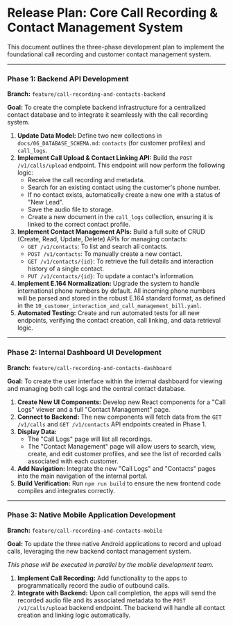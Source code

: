 # Release Plan: Core Call Recording & Contact Management System

This document outlines the three-phase development plan to implement the foundational call recording and customer contact management system.

---

### **Phase 1: Backend API Development**

**Branch:** `feature/call-recording-and-contacts-backend`

**Goal:** To create the complete backend infrastructure for a centralized contact database and to integrate it seamlessly with the call recording system.

1.  **Update Data Model:** Define two new collections in `docs/06_DATABASE_SCHEMA.md`: `contacts` (for customer profiles) and `call_logs`.
2.  **Implement Call Upload & Contact Linking API:** Build the `POST /v1/calls/upload` endpoint. This endpoint will now perform the following logic:
    *   Receive the call recording and metadata.
    *   Search for an existing contact using the customer's phone number.
    *   If no contact exists, automatically create a new one with a status of "New Lead".
    *   Save the audio file to storage.
    *   Create a new document in the `call_logs` collection, ensuring it is linked to the correct contact profile.
3.  **Implement Contact Management APIs:** Build a full suite of CRUD (Create, Read, Update, Delete) APIs for managing contacts:
    *   `GET /v1/contacts`: To list and search all contacts.
    *   `POST /v1/contacts`: To manually create a new contact.
    *   `GET /v1/contacts/{id}`: To retrieve the full details and interaction history of a single contact.
    *   `PUT /v1/contacts/{id}`: To update a contact's information.
4.  **Implement E.164 Normalization:** Upgrade the system to handle international phone numbers by default. All incoming phone numbers will be parsed and stored in the robust E.164 standard format, as defined in the `10_customer_interaction_and_call_management_bill.yaml`.
5.  **Automated Testing:** Create and run automated tests for all new endpoints, verifying the contact creation, call linking, and data retrieval logic.

---

### **Phase 2: Internal Dashboard UI Development**

**Branch:** `feature/call-recording-and-contacts-dashboard`

**Goal:** To create the user interface within the internal dashboard for viewing and managing both call logs and the central contact database.

1.  **Create New UI Components:** Develop new React components for a "Call Logs" viewer and a full "Contact Management" page.
2.  **Connect to Backend:** The new components will fetch data from the `GET /v1/calls` and `GET /v1/contacts` API endpoints created in Phase 1.
3.  **Display Data:**
    *   The "Call Logs" page will list all recordings.
    *   The "Contact Management" page will allow users to search, view, create, and edit customer profiles, and see the list of recorded calls associated with each customer.
4.  **Add Navigation:** Integrate the new "Call Logs" and "Contacts" pages into the main navigation of the internal portal.
5.  **Build Verification:** Run `npm run build` to ensure the new frontend code compiles and integrates correctly.

---

### **Phase 3: Native Mobile Application Development**

**Branch:** `feature/call-recording-and-contacts-mobile`

**Goal:** To update the three native Android applications to record and upload calls, leveraging the new backend contact management system.

*This phase will be executed in parallel by the mobile development team.*

1.  **Implement Call Recording:** Add functionality to the apps to programmatically record the audio of outbound calls.
2.  **Integrate with Backend:** Upon call completion, the apps will send the recorded audio file and its associated metadata to the `POST /v1/calls/upload` backend endpoint. The backend will handle all contact creation and linking logic automatically.